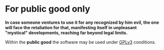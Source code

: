**For public good only**
========================

**In case someone ventures to use it for any recognized by him evil, the one will face the retaliation for that, manifesting itself in unpleasant "mystical" developments, reaching far beyond legal limits.**

Within the **public good** the software may be used under [GPLv3](http://www.gnu.org/licenses/gpl-3.0.html) conditions.
